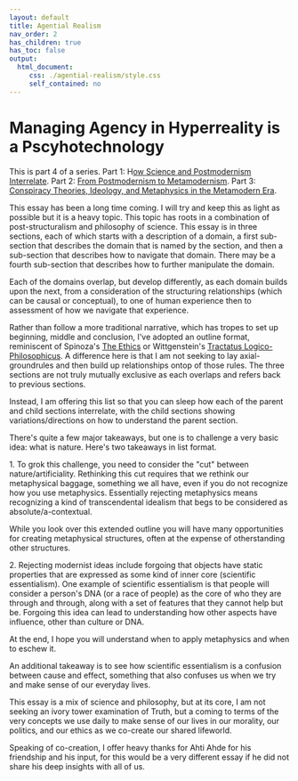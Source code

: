 ```yaml
---
layout: default
title: Agential Realism
nav_order: 2
has_children: true
has_toc: false
output: 
  html_document:
     css: ./agential-realism/style.css
     self_contained: no
---
```


# Managing Agency in Hyperreality is a Pscyhotechnology

This is part 4 of a series. Part 1: H[ow Science and Postmodernism Interrelate](https://medium.com/r/?url=https%3A%2F%2Fsulphuroxide.medium.com%2Fhow-science-and-postmodernism-interrelate-84ae97f388b0). Part 2: [From Postmodernism to Metamodernism](https://medium.com/r/?url=https%3A%2F%2Fsulphuroxide.medium.com%2Ffrom-postmodernism-to-metamodernism-8c1c3ec8a426). Part 3: [Conspiracy Theories, Ideology, and Metaphysics in the Metamodern Era](https://medium.com/r/?url=https%3A%2F%2Fsulphuroxide.medium.com%2Fconspiracy-theories-and-metaphysics-in-the-metamodern-era-89457343faf8).

This essay has been a long time coming. I will try and keep this as light as possible but it is a heavy topic.  This topic has roots in a combination of post-structuralism and philosophy of science. This essay is in three sections, each of which starts with a description of a domain, a first sub-section that describes the domain that is named by the section, and then a sub-section that describes how to navigate that domain.  There may be a fourth sub-section that describes how to further manipulate the domain.

Each of the domains overlap, but develop differently, as each domain builds upon the next, from a consideration of the structuring relationships (which can be causal or conceptual), to one of human experience then to assessment of how we navigate that experience.

Rather than follow a more traditional narrative, which has tropes to set up beginning, middle and conclusion, I've adopted an outline format, reminiscent of Spinoza's [The Ethics](https://www.gutenberg.org/files/3800/3800-h/3800-h.htm) or Wittgenstein's [Tractatus Logico-Philosophicus](https://www.gutenberg.org/files/5740/5740-pdf.pdf).  A difference here is that I am not seeking to lay axial-groundrules and then build up relationships ontop of those rules.  The three sections are not truly mutually exclusive as each overlaps and refers back to previous sections.

Instead, I am offering this list so that you can sleep how each of the parent and child sections interrelate, with the child sections showing variations/directions on how to understand the parent section.

There's quite a few major takeaways, but one is to challenge a very basic idea: what is nature. Here's two takeaways in list format.

<space>1. To grok this challenge, you need to consider the "cut" between nature/artificiality. Rethinking this cut requires that we rethink our metaphysical baggage, something we all have, even if you do not recognize how you use metaphysics. Essentially rejecting metaphysics means recognizing a kind of transcendental idealism that begs to be considered as absolute/a-contextual.</space>

<space>While you look over this extended outline you will have many opportunities for creating metaphysical structures, often at the expense of otherstanding other structures.</space>

<space>2. Rejecting modernist ideas include forgoing that objects have static properties that are expressed as some kind of inner core (scientific essentialism). One example of scientific essentialism is that people will consider a person's DNA (or a race of people) as the core of who they are through and through, along with a set of features that they cannot help but be.  Forgoing this idea can lead to understanding how other aspects have influence, other than culture or DNA.</space>

At the end, I hope you will understand when to apply metaphysics and when to eschew it.

An additional takeaway is to see how scientific essentialism is a confusion between cause and effect, something that also confuses us when we try and make sense of our everyday lives.


This essay is a mix of science and philosophy, but at its core, I am not seeking an ivory tower examination of Truth, but a coming to terms of the very concepts we use daily to make sense of our lives in our morality, our politics, and our ethics as we co-create our shared lifeworld.

Speaking of co-creation, I offer heavy thanks for Ahti Ahde for his friendship and his input, for this would be a very different essay if he did not share his deep insights with all of us.
